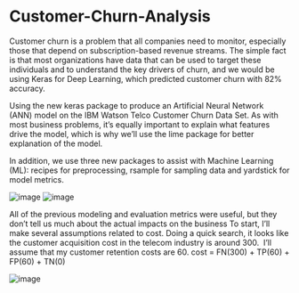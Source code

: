 # Customer-Churn-Analysis



Customer churn is a problem that all companies need to monitor, especially those that depend on subscription-based revenue streams. The simple fact is that most organizations have data that can be used to target these individuals and to understand the key drivers of churn, and we would be using  Keras for Deep Learning, which predicted customer churn with 82% accuracy. 

Using the new keras package to produce an Artificial Neural Network (ANN) model on the IBM Watson Telco Customer Churn Data Set. As with most business problems, it’s equally important to explain what features drive the model, which is why we’ll use the lime package for better explanation of the model.

In addition, we use three new packages to assist with Machine Learning (ML): recipes for preprocessing, rsample for sampling data and yardstick for model metrics.

![image](https://user-images.githubusercontent.com/70890713/122206545-20d77a80-cebf-11eb-91ea-c940e0246bb0.png)
![image](https://user-images.githubusercontent.com/70890713/125238334-b91d1f80-e304-11eb-9e4b-0e82ad06fdd8.png)

All of the previous modeling and evaluation metrics were useful, but they don’t tell us much about the actual impacts on the business To start, I’ll make several assumptions related to cost. Doing a quick search, it looks like the customer acquisition cost in the telecom industry is around 300.  I’ll assume that my customer retention costs are 60.
cost = FN(300) + TP(60) + FP(60) + TN(0)

![image](https://user-images.githubusercontent.com/70890713/125238516-f5508000-e304-11eb-979d-e5fc1931a501.png)

